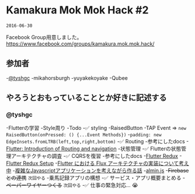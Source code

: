 # Kamakura Mok Mok Hack #2

`2016-06-30`

Facebook Group用意しました。
https://www.facebook.com/groups/kamakura.mok.mok.hack/

## 参加者

-[@tyshgc](http://twitter.com/tyshgc)
-mikahorsburgh
-yuyakekoyake
-Qubee

## やろうとおもっていることとか好きに記述する

### @tyshgc

-Flutterの学習
  -Style周り
  -Todo
    -✅ styling
      -RaisedButton
        -TAP Event => `new RaisedButton(onPressed: () {...Event Methods})`
      -`padding: new EdgeInsets.fromLTRB(left,top,right,bottom)`
    -✅ Routing
      -参考にしたdocs
        -[Flutter: Introduction of Routing and navigation](https://medium.com/@kpbird/flutter-introduction-of-routing-and-navigation-49738dbd6abe)
    -状態管理
      -✅ Flutterの状態管理アーキテクチャの調査
      -✅ CQRSを復習
      -参考にしたdocs
        -[Flutter Redux](https://github.com/brianegan/flutter_redux)
        -[Flutter Redux Setup](https://flutterbyexample.com/flutter-redux-setup/)
        -[Flutter における Flux アーキテクチャの実装について考え中](https://qiita.com/najeira/items/d206e7a08ed5e3a1749f)
        -[複雑なJavascriptアプリケーションを考えながら作る話](http://azu.github.io/slide/2016/react-meetup/large-scale-javascript.html)
          -[almin.js](https://almin.js.org/)
    -~~Firebaseとの連携~~ `次回やる`
  -乗馬記録アプリの構想
    -✅ サービス・アプリ概要まとめる
    -~~ペーパーワイヤーつくる~~ `次回やる`
  -✅ 仕事の緊急対応… 😭
